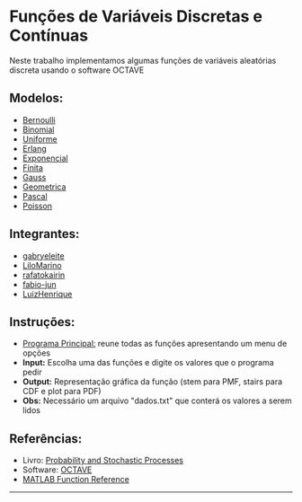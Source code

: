 # Funções de Variáveis Discretas e Contínuas

Neste trabalho implementamos algumas funções de variáveis aleatórias discreta usando o software OCTAVE

## Modelos:
- [Bernoulli](https://github.com/gabryeleite/Octave_functions/blob/main/bernoulli.m)
- [Binomial](https://github.com/gabryeleite/Octave_functions/blob/main/binomial.m)
- [Uniforme](https://github.com/gabryeleite/Octave_functions/blob/main/uniforme.m)
- [Erlang](https://github.com/gabryeleite/Octave_functions/blob/main/erlang.m)
- [Exponencial](https://github.com/gabryeleite/Octave_functions/blob/main/exponencial.m)
- [Finita](https://github.com/gabryeleite/Octave_functions/blob/main/finita.m)
- [Gauss](https://github.com/gabryeleite/Octave_functions/blob/main/gauss.m)
- [Geometrica](https://github.com/gabryeleite/Octave_functions/blob/main/geometrica.m)
- [Pascal](https://github.com/gabryeleite/Octave_functions/blob/main/pascal.m)
- [Poisson](https://github.com/gabryeleite/Octave_functions/blob/main/poisson.m)

## Integrantes: 
- [gabryeleite](https://github.com/gabryeleite)
- [LiloMarino](https://github.com/LiloMarino)
- [rafatokairin](https://github.com/rafatokairin)
- [fabio-jun](https://github.com/fabio-jun)
- [LuizHenrique](https://github.com/LurdesBB)

## Instruções:
- [Programa Principal:](https://github.com/gabryeleite/Octave_functions/blob/main/principal.m) reune todas as funções apresentando um menu de opções
- **Input:** Escolha uma das funções e digite os valores que o programa pedir
- **Output:** Representação gráfica da função (stem para PMF, stairs para CDF e plot para PDF)
- **Obs:** Necessário um arquivo "dados.txt" que conterá os valores a serem lidos

## Referências:
- Livro: [Probability and Stochastic Processes](https://acrobat.adobe.com/link/review?uri=urn%3Aaaid%3Ascds%3AUS%3A7da9d96b-07f4-3267-afc7-c78690d2b045)
- Software: [OCTAVE](https://octave.org/)
- [MATLAB Function Reference](https://acrobat.adobe.com/link/review?uri=urn%3Aaaid%3Ascds%3AUS%3Af256b753-0435-3be4-a5fc-fc5467f67e66)

---
